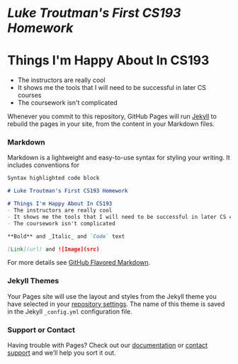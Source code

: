 # _**Luke Troutman's First CS193 Homework**_

# Things I'm Happy About In CS193
- The instructors are really cool
- It shows me the tools that I will need to be successful in later CS courses
- The coursework isn't complicated
  
Whenever you commit to this repository, GitHub Pages will run [Jekyll](https://jekyllrb.com/) to rebuild the pages in your site, from the content in your Markdown files.

### Markdown

Markdown is a lightweight and easy-to-use syntax for styling your writing. It includes conventions for

```markdown
Syntax highlighted code block

# Luke Troutman's First CS193 Homework

# Things I'm Happy About In CS193
- The instructors are really cool
- It shows me the tools that I will need to be successful in later CS courses
- The coursework isn't complicated

**Bold** and _Italic_ and `Code` text

[Link](url) and ![Image](src)
```

For more details see [GitHub Flavored Markdown](https://guides.github.com/features/mastering-markdown/).

### Jekyll Themes

Your Pages site will use the layout and styles from the Jekyll theme you have selected in your [repository settings](https://github.com/kalutes/CS193_Fall18_Lab1/settings). The name of this theme is saved in the Jekyll `_config.yml` configuration file.

### Support or Contact

Having trouble with Pages? Check out our [documentation](https://help.github.com/categories/github-pages-basics/) or [contact support](https://github.com/contact) and we’ll help you sort it out.

